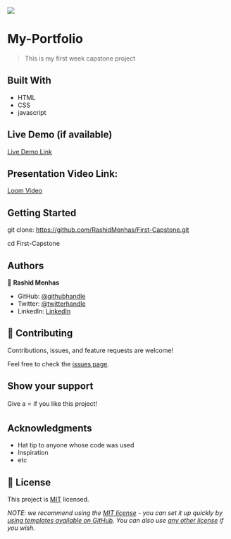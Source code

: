 ![](https://img.shields.io/badge/Microverse-blueviolet)

# My-Portfolio

> This is my first week capstone project


## Built With

- HTML 
- CSS
- javascript

## Live Demo (if available)

[Live Demo Link](https://rashidmenhas.github.io/First-Capstone/)

## Presentation Video Link:
[Loom Video](https://www.loom.com/share/6554c772593c45e7a7babe1a892dec5b)


## Getting Started
git clone: https://github.com/RashidMenhas/First-Capstone.git

cd First-Capstone





## Authors

👤 **Rashid Menhas**

- GitHub: [@githubhandle](https://github.com/RashidMenhas)
- Twitter: [@twitterhandle](https://twitter.com/twitterhandle)
- LinkedIn: [LinkedIn](https://www.linkedin.com/in/rashid-menhas-6634aa245/)

## 🤝 Contributing

Contributions, issues, and feature requests are welcome!

Feel free to check the [issues page](../../issues/).

## Show your support 

Give a ⭐️ if you like this project!

## Acknowledgments

- Hat tip to anyone whose code was used
- Inspiration
- etc

## 📝 License

This project is [MIT](./LICENSE) licensed.

_NOTE: we recommend using the [MIT license](https://choosealicense.com/licenses/mit/) - you can set it up quickly by [using templates available on GitHub](https://docs.github.com/en/communities/setting-up-your-project-for-healthy-contributions/adding-a-license-to-a-repository). You can also use [any other license](https://choosealicense.com/licenses/) if you wish._